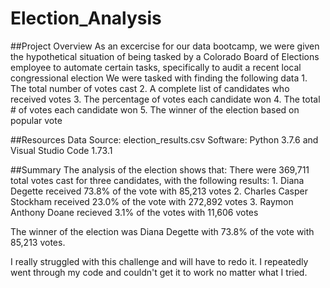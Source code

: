 # Election_Analysis
##Project Overview
As an excercise for our data bootcamp, we were given the hypothetical situation of being tasked by a Colorado Board of Elections employee to automate certain tasks, specifically to audit a recent local congressional election 
We were tasked with finding the following data
    1. The total number of votes cast
    2. A complete list of candidates who received votes
    3. The percentage of votes each candidate won
    4. The total # of votes each candidate won
    5. The winner of the election based on popular vote

##Resources
Data Source: election_results.csv
Software: Python 3.7.6 and Visual Studio Code 1.73.1

##Summary
The analysis of the election shows that:
    There were 369,711 total votes cast for three candidates, with the following results:
        1. Diana Degette received 73.8% of the vote with 85,213 votes 
        2. Charles Casper Stockham received 23.0% of the vote with 272,892 votes
        3. Raymon Anthony Doane recieved 3.1% of the votes with 11,606 votes 

The winner of the election was Diana Degette with 73.8% of the vote with 85,213 votes.  


I really struggled with this challenge and will have to redo it.  I repeatedly went through my code and couldn't get it to work no matter what I tried.  